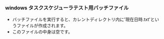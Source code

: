 ### windows タスクスケジューラテスト用バッチファイル

- バッチファイルを実行すると、カレントディレクトリ内に'現在日時.txt'というファイルが作成されます。
- このファイルの中身は空です。